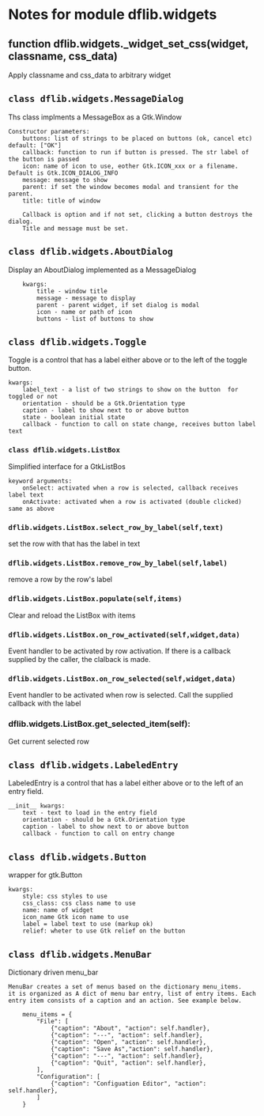 # Notes for module dflib.widgets
## function dflib.widgets._widget_set_css(widget, classname, css_data)
Apply classname and css_data to arbitrary widget
	

## `class dflib.widgets.MessageDialog`
Ths class implments a MessageBox as a Gtk.Window

	Constructor parameters:
		buttons: list of strings to be placed on buttons (ok, cancel etc) default: ["OK"]
		callback: function to run if button is pressed. The str label of the button is passed
		icon: name of icon to use, eother Gtk.ICON_xxx or a filename. Default is Gtk.ICON_DIALOG_INFO
		message: message to show
		parent: if set the window becomes modal and transient for the parent. 
		title: title of window

		Callback is option and if not set, clicking a button destroys the dialog. 
		Title and message must be set.
	

## `class dflib.widgets.AboutDialog`
 Display an AboutDialog implemented as a MessageDialog

		kwargs:
			title - window title
			message - message to display
			parent - parent widget, if set dialog is modal
			icon - name or path of icon 
			buttons - list of buttons to show
	

## `class dflib.widgets.Toggle`
Toggle is a control that has a label either above or to the left of the toggle button. 

	kwargs:
		label_text - a list of two strings to show on the button  for toggled or not
		orientation - should be a Gtk.Orientation type
		caption - label to show next to or above button
		state - boolean initial state
		callback - function to call on state change, receives button label text
	

### `class dflib.widgets.ListBox`
Simplified interface for a GtkListBos

	keyword arguments:
		onSelect: activated when a row is selected, callback receives label text
		onActivate: activated when a row is activated (double clicked) same as above
	

### `dflib.widgets.ListBox.select_row_by_label(self,text)`
set the row with that has the label in text
		

### `dflib.widgets.ListBox.remove_row_by_label(self,label)`
remove a row by the row's label
		

### `dflib.widgets.ListBox.populate(self,items)`
Clear and reload the ListBox with items
		

### `dflib.widgets.ListBox.on_row_activated(self,widget,data)`
Event handler to be activated by row activation. If there is a callback supplied by the 
caller, the clalback is made.
		

### `dflib.widgets.ListBox.on_row_selected(self,widget,data)`
Event handler to be activated when row is selected. Call the supplied callback with the label
		

### dflib.widgets.ListBox.get_selected_item(self):
Get current selected row 

## `class dflib.widgets.LabeledEntry`
LabeledEntry is a control that has a label either above or to the left of an entry field.

	__init__ kwargs:
		text - text to load in the entry field
		orientation - should be a Gtk.Orientation type
		caption - label to show next to or above button
		callback - function to call on entry change
	

## `class dflib.widgets.Button`
wrapper for gtk.Button

	kwargs:
		style: css styles to use
		css_class: css class name to use
		name: name of widget
		icon_name Gtk icon name to use
		label = label text to use (markup ok)
		relief: wheter to use Gtk relief on the button
	

## `class dflib.widgets.MenuBar`
Dictionary driven menu_bar

	MenuBar creates a set of menus based on the dictionary menu_items. 
	it is organized as A dict of menu bar entry, list of entry items. Each
	entry item consists of a caption and an action. See example below. 

		menu_items = {
			"File": [
				{"caption": "About", "action": self.handler},
				{"caption": "---", "action": self.handler},
				{"caption": "Open", "action": self.handler},
				{"caption": "Save As","action": self.handler},
				{"caption": "---", "action": self.handler},
				{"caption": "Quit", "action": self.handler},
			], 
			"Configuration": [
				{"caption": "Configuation Editor", "action": self.handler},
			]
		}


	
